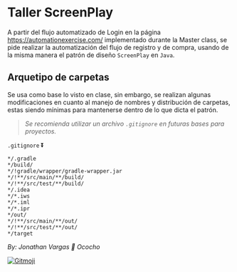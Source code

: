 # Taller ScreenPlay

A partir del flujo automatizado de Login en la página https://automationexercise.com/ implementado durante la Master 
class, se pide realizar la automatización del flujo de registro y de compra, usando de la misma manera el patrón de 
diseño `ScreenPlay` en `Java`.

## Arquetipo de carpetas
Se usa como base lo visto en clase, sin embargo, se realizan algunas modificaciones en cuanto al manejo de nombres y 
distribución de carpetas, estas siendo mínimas para mantenerse dentro de lo que dicta el patrón.

> *Se recomienda utilizar un archivo `.gitignore` en futuras bases para proyectos.*

`.gitignore` ⏬
```.gitignore
*/.gradle
*/build/
*/!gradle/wrapper/gradle-wrapper.jar
*/!**/src/main/**/build/
*/!**/src/test/**/build/
*/.idea
*/*.iws
*/*.iml
*/*.ipr
*/out/
*/!**/src/main/**/out/
*/!**/src/test/**/out/
*/target
```

*By: Jonathan Vargas 🐢 Ococho*

<a href="https://gitmoji.dev">
  <img
    src="https://img.shields.io/badge/gitmoji-%20😜%20😍-FFDD67.svg?style=flat-square"
    alt="Gitmoji"
  />
</a>